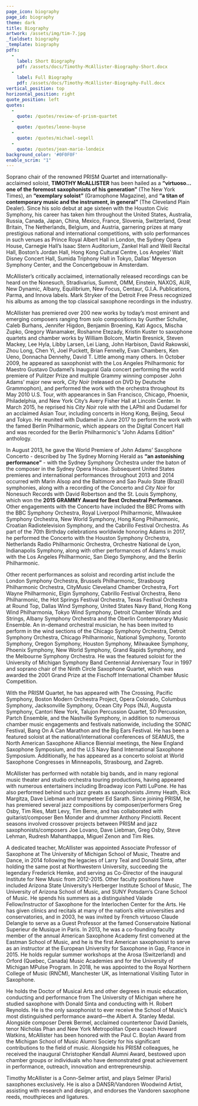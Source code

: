 ```yaml
---
page_icon: biography
page_id: biography
theme: dark
title: Biography
artwork: /assets/img/tim-7.jpg
_fieldset: biography
_template: biography
pdfs:
  - 
    label: Short Biography
    pdf: /assets/docs/Timothy-McAllister-Biography-Short.docx
  - 
    label: Full Biography
    pdf: /assets/docs/Timothy-McAllister-Biography-Full.docx
vertical_position: top
horizontal_position: right
quote_position: left
quotes:
  - 
    quote: /quotes/review-of-prism-quartet
  - 
    quote: /quotes/leone-buyse
  - 
    quote: /quotes/michael-segell
  - 
    quote: /quotes/jean-marie-londeix
background_color: '#0F0F0F'
enable_scrim: "1"
---
```

Soprano chair of the renowned PRISM Quartet and internationally-acclaimed soloist, **TIMOTHY McALLISTER** has been hailed as a **“virtuoso…one of the foremost saxophonists of his generation”** (The New York Times), an **“exemplary soloist”** (Gramophone Magazine), and **“a titan of contemporary music and the instrument, in general”** (The Cleveland Plain Dealer). Since his solo debut at age sixteen with the Houston Civic Symphony, his career has taken him throughout the United States, Australia, Russia, Canada, Japan, China, Mexico, France, Slovenia, Switzerland, Great Britain, The Netherlands, Belgium, and Austria, garnering prizes at many prestigious national and international competitions, with solo performances in such venues as Prince Royal Albert Hall in London, the Sydney Opera House, Carnegie Hall’s Isaac Stern Auditorium, Zankel Hall and Weill Recital Hall, Boston’s Jordan Hall, Hong Kong Cultural Centre, Los Angeles’ Walt Disney Concert Hall, Sumida Triphony Hall in Tokyo, Dallas’ Meyerson Symphony Center, and the Concertgebouw in Amsterdam.

McAllister’s critically acclaimed, internationally released recordings can be heard on the Nonesuch, Stradivarius, Summit, OMM, Einstein, NAXOS, AUR, New Dynamic, Albany, Equilibrium, New Focus, Centaur, G.I.A. Publications, Parma, and Innova labels. Mark Stryker of the Detroit Free Press recognized his albums as among the top classical saxophone recordings in the industry.

McAllister has premiered over 200 new works by today’s most eminent and emerging composers ranging from solo compositions by Gunther Schuller, Caleb Burhans, Jennifer Higdon, Benjamin Broening, Kati Agocs, Mischa Zupko, Gregory Wanamaker, Roshanne Etezady, Kristin Kuster to saxophone quartets and chamber works by William Bolcom, Martin Bresnick, Steven Mackey, Lee Hyla, Libby Larsen, Lei Liang, John Harbison, David Rakowski, Zhou Long, Chen Yi, Joel Puckett, Brian Fennelly, Evan Chambers, Ken Ueno, Donnacha Dennehy, David T. Little among many others.  In October 2009, he appeared as saxophonist with the Los Angeles Philharmonic for Maestro Gustavo Dudamel’s Inaugural Gala concert performing the world premiere of Pulitzer Prize and multiple Grammy winning composer John Adams’ major new work, *City Noir* (released on DVD by Deutsche Grammophon), and performed the work with the orchestra throughout its May 2010 U.S. Tour, with appearances in San Francisco, Chicago, Phoenix, Philadelphia, and New York City’s Avery Fisher Hall at Lincoln Center.  In March 2015, he reprised his *City Noir* role with the LAPhil and Dudamel for an acclaimed Asian Tour, including concerts in Hong Kong, Beijing, Seoul and Tokyo. He reunited with Dudamel in June 2017 to perform the work with the famed Berlin Philharmonic, which appears on the Digital Concert Hall and was recorded for the Berlin Philharmonic's "John Adams Edition" anthology.

In August 2013, he gave the World Premiere of John Adams’ Saxophone Concerto - described by The Sydney Morning Herald as **“an astonishing performance”** - with the Sydney Symphony Orchestra under the baton of the composer in the Sydney Opera House. Subsequent United States premieres and international performances throughout 2013 and 2014 occurred with Marin Alsop and the Baltimore and Sao Paulo State (Brazil) symphonies, along with a recording of the Concerto and *City Noir* for Nonesuch Records with David Robertson and the St. Louis Symphony, which won the **2015 GRAMMY Award for Best Orchestral Performance.** Other engagements with the Concerto have included the BBC Proms with the BBC Symphony Orchestra, Royal Liverpool Philharmonic, Milwaukee Symphony Orchestra, New World Symphony, Hong Kong Philharmonic, Croatian Radiotelevision Symphony, and the Cabrillo Festival Orchestra. As part of the 70th Birthday celebrations worldwide honoring Adams in 2017, he performed the Concerto with the Houston Symphony Orchestra, Netherlands Radio Philharmonic Orchestra, Orchestre National de Lyon, Indianapolis Symphony, along with other performances of Adams's music with the Los Angeles Philharmonic, San Diego Symphony, and the Berlin Philharmonic.

Other recent performances as soloist and recording artist include the London Symphony Orchestra, Brussels Philharmonic, Strasbourg Philharmonic Orchestra, CityMusic Cleveland Chamber Orchestra, Fort Wayne Philharmonic, Elgin Symphony, Cabrillo Festival Orchestra, Reno Philharmonic, the Hot Springs Festival Orchestra, Texas Festival Orchestra at Round Top, Dallas Wind Symphony, United States Navy Band, Hong Kong Wind Philharmonia, Tokyo Wind Symphony, Detroit Chamber Winds and Strings, Albany Symphony Orchestra and the Oberlin Contemporary Music Ensemble.  An in-demand orchestral musician, he has been invited to perform in the wind sections of the Chicago Symphony Orchestra, Detroit Symphony Orchestra, Chicago Philharmonic, National Symphony, Toronto Symphony, Oregon Symphony, Houston Symphony, Milwaukee Symphony, Phoenix Symphony, New World Symphony, Grand Rapids Symphony, and the Melbourne Symphony Orchestra. He was the featured soloist for the University of Michigan Symphony Band Centennial Anniversary Tour in 1997 and soprano chair of the Ninth Circle Saxophone Quartet, which was awarded the 2001 Grand Prize at the Fischoff International Chamber Music Competition.

With the PRISM Quartet, he has appeared with The Crossing, Pacific Symphony, Boston Modern Orchestra Project, Opera Colorado, Columbus Symphony, Jacksonville Symphony, Ocean City Pops (NJ), Augusta Symphony, Cantori New York, Talujon Percussion Quartet, SO Percussion, Partch Ensemble, and the Nashville Symphony, in addition to numerous chamber music engagements and festivals nationwide, including the SONIC Festival, Bang On A Can Marathon and the Big Ears Festival. He has been a featured soloist at the national/international conferences of SEAMUS, the North American Saxophone Alliance Biennial meetings, the New England Saxophone Symposium, and the U.S Navy Band International Saxophone Symposium. Additionally, he has appeared as a concerto soloist at World Saxophone Congresses in Minneapolis, Strasbourg, and Zagreb.

McAllister has performed with notable big bands, and in many regional music theater and studio orchestra touring productions, having appeared with numerous entertainers including Broadway icon Patti LuPone. He has also performed behind such jazz greats as saxophonists Jimmy Heath, Rick Margitza, Dave Liebman and trumpeteer Ed Sarath. Since joining PRISM, he has premiered several jazz compositions by composer/performers Greg Osby, Tim Ries, Matt Levy, Tim Berne, and has collaborated with guitarist/composer Ben Monder and drummer Anthony Pinciotti. Recent seasons involved crossover projects between PRISM and jazz saxophonists/composers Joe Lovano, Dave Liebman, Greg Osby, Steve Lehman, Rudresh Mahanthappa, Miguel Zenon and Tim Ries.

A dedicated teacher, McAllister was appointed Associate Professor of Saxophone at The University of Michigan School of Music, Theatre and Dance, in 2014 following the legacies of Larry Teal and Donald Sinta, after holding the same post at Northwestern University, succeeding the legendary Frederick Hemke, and serving as Co-Director of the inaugural Institute for New Music from 2012-2015.  Other faculty positions have included Arizona State University’s Herberger Institute School of Music, The University of Arizona School of Music, and SUNY Potsdam’s Crane School of Music. He spends his summers as a distinguished Valade Fellow/Instructor of Saxophone for the Interlochen Center for the Arts.  He has given clinics and recitals at many of the nation’s elite universities and conservatories, and in 2003, he was invited by French virtuoso Claude Delangle to serve as a Guest Professor at the famed Conservatoire National Superieur de Musique in Paris. In 2013, he was a co-founding faculty member of the annual American Saxophone Academy first convened at the Eastman School of Music, and he is the first American saxophonist to serve as an instructor at the European University for Saxophone in Gap, France in 2015. He holds regular summer workshops at the Arosa (Switzerland) and Orford (Quebec, Canada) Music Academies and for the University of Michigan MPulse Program. In 2018, he was appointed to the Royal Northern College of Music (RNCM), Manchester UK, as International Visiting Tutor in Saxophone. 

He holds the Doctor of Musical Arts and other degrees in music education, conducting and performance from The University of Michigan where he studied saxophone with Donald Sinta and conducting with H. Robert Reynolds. He is the only saxophonist to ever receive the School of Music’s most distinguished performance award—the Albert A. Stanley Medal. Alongside composer Derek Bermel, acclaimed countertenor David Daniels, tenor Nicholas Phan and New York Metropolitan Opera coach Howard Watkins, McAllister has been honored with the Paul C. Boylan Award from the Michigan School of Music Alumni Society for his significant contributions to the field of music. Alongside his PRISM colleagues, he received the inaugural Christopher Kendall Alumni Award, bestowed upon chamber groups or individuals who have demonstrated great achievement in performance, outreach, innovation and entrepreneurship.  

Timothy McAllister is a Conn-Selmer artist, and plays Selmer (Paris) saxophones exclusively. He is also a DANSR/Vandoren Woodwind Artist, assisting with research and design, and endorses the Vandoren saxophone reeds, mouthpieces and ligatures.